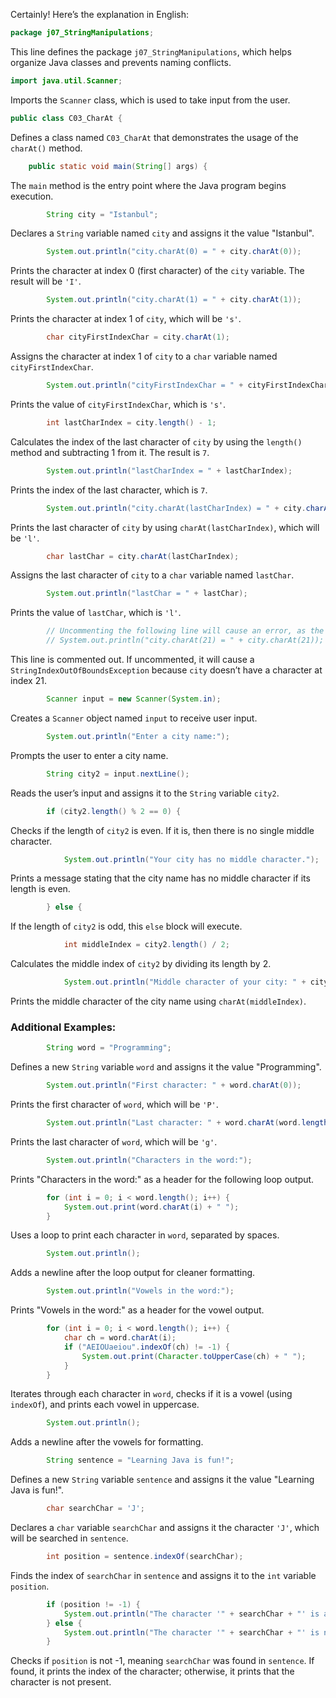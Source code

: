Certainly! Here’s the explanation in English:

```java
package j07_StringManipulations;
```
This line defines the package `j07_StringManipulations`, which helps organize Java classes and prevents naming conflicts.

```java
import java.util.Scanner;
```
Imports the `Scanner` class, which is used to take input from the user.

```java
public class C03_CharAt {
```
Defines a class named `C03_CharAt` that demonstrates the usage of the `charAt()` method.

```java
    public static void main(String[] args) {
```
The `main` method is the entry point where the Java program begins execution.

```java
        String city = "Istanbul";
```
Declares a `String` variable named `city` and assigns it the value "Istanbul".

```java
        System.out.println("city.charAt(0) = " + city.charAt(0));
```
Prints the character at index 0 (first character) of the `city` variable. The result will be `'I'`.

```java
        System.out.println("city.charAt(1) = " + city.charAt(1));
```
Prints the character at index 1 of `city`, which will be `'s'`.

```java
        char cityFirstIndexChar = city.charAt(1);
```
Assigns the character at index 1 of `city` to a `char` variable named `cityFirstIndexChar`.

```java
        System.out.println("cityFirstIndexChar = " + cityFirstIndexChar);
```
Prints the value of `cityFirstIndexChar`, which is `'s'`.

```java
        int lastCharIndex = city.length() - 1;
```
Calculates the index of the last character of `city` by using the `length()` method and subtracting 1 from it. The result is `7`.

```java
        System.out.println("lastCharIndex = " + lastCharIndex);
```
Prints the index of the last character, which is `7`.

```java
        System.out.println("city.charAt(lastCharIndex) = " + city.charAt(lastCharIndex));
```
Prints the last character of `city` by using `charAt(lastCharIndex)`, which will be `'l'`.

```java
        char lastChar = city.charAt(lastCharIndex);
```
Assigns the last character of `city` to a `char` variable named `lastChar`.

```java
        System.out.println("lastChar = " + lastChar);
```
Prints the value of `lastChar`, which is `'l'`.

```java
        // Uncommenting the following line will cause an error, as the index is out of bounds
        // System.out.println("city.charAt(21) = " + city.charAt(21));
```
This line is commented out. If uncommented, it will cause a `StringIndexOutOfBoundsException` because `city` doesn’t have a character at index 21.

```java
        Scanner input = new Scanner(System.in);
```
Creates a `Scanner` object named `input` to receive user input.

```java
        System.out.println("Enter a city name:");
```
Prompts the user to enter a city name.

```java
        String city2 = input.nextLine();
```
Reads the user’s input and assigns it to the `String` variable `city2`.

```java
        if (city2.length() % 2 == 0) {
```
Checks if the length of `city2` is even. If it is, then there is no single middle character.

```java
            System.out.println("Your city has no middle character.");
```
Prints a message stating that the city name has no middle character if its length is even.

```java
        } else {
```
If the length of `city2` is odd, this `else` block will execute.

```java
            int middleIndex = city2.length() / 2;
```
Calculates the middle index of `city2` by dividing its length by 2.

```java
            System.out.println("Middle character of your city: " + city2.charAt(middleIndex));
```
Prints the middle character of the city name using `charAt(middleIndex)`.

### Additional Examples:

```java
        String word = "Programming";
```
Defines a new `String` variable `word` and assigns it the value "Programming".

```java
        System.out.println("First character: " + word.charAt(0));
```
Prints the first character of `word`, which will be `'P'`.

```java
        System.out.println("Last character: " + word.charAt(word.length() - 1));
```
Prints the last character of `word`, which will be `'g'`.

```java
        System.out.println("Characters in the word:");
```
Prints "Characters in the word:" as a header for the following loop output.

```java
        for (int i = 0; i < word.length(); i++) {
            System.out.print(word.charAt(i) + " ");
        }
```
Uses a loop to print each character in `word`, separated by spaces.

```java
        System.out.println();
```
Adds a newline after the loop output for cleaner formatting.

```java
        System.out.println("Vowels in the word:");
```
Prints "Vowels in the word:" as a header for the vowel output.

```java
        for (int i = 0; i < word.length(); i++) {
            char ch = word.charAt(i);
            if ("AEIOUaeiou".indexOf(ch) != -1) {
                System.out.print(Character.toUpperCase(ch) + " ");
            }
        }
```
Iterates through each character in `word`, checks if it is a vowel (using `indexOf`), and prints each vowel in uppercase.

```java
        System.out.println();
```
Adds a newline after the vowels for formatting.

```java
        String sentence = "Learning Java is fun!";
```
Defines a new `String` variable `sentence` and assigns it the value "Learning Java is fun!".

```java
        char searchChar = 'J';
```
Declares a `char` variable `searchChar` and assigns it the character `'J'`, which will be searched in `sentence`.

```java
        int position = sentence.indexOf(searchChar);
```
Finds the index of `searchChar` in `sentence` and assigns it to the `int` variable `position`.

```java
        if (position != -1) {
            System.out.println("The character '" + searchChar + "' is at index: " + position);
        } else {
            System.out.println("The character '" + searchChar + "' is not in the sentence.");
        }
```
Checks if `position` is not -1, meaning `searchChar` was found in `sentence`. If found, it prints the index of the character; otherwise, it prints that the character is not present.